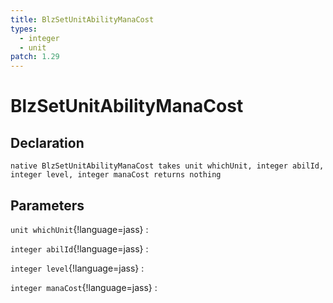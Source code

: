 ```yaml
---
title: BlzSetUnitAbilityManaCost
types:
  - integer
  - unit
patch: 1.29
---
```


# BlzSetUnitAbilityManaCost

## Declaration

```jass
native BlzSetUnitAbilityManaCost takes unit whichUnit, integer abilId, integer level, integer manaCost returns nothing
```

## Parameters
`unit whichUnit`{!language=jass}
: 

`integer abilId`{!language=jass}
: 

`integer level`{!language=jass}
: 

`integer manaCost`{!language=jass}
: 
